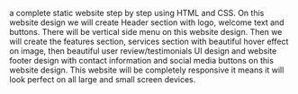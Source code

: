 a complete static website step by step using HTML and CSS. On this website design we will create Header section with logo, welcome text and buttons. There will be vertical side menu on this website design.
Then we will create the features section, services section with beautiful hover effect on image, then beautiful user review/testimonials UI design and website footer design with contact information and social media buttons on this website design.
This website will be completely responsive it means it will look perfect on all large and small screen devices.
